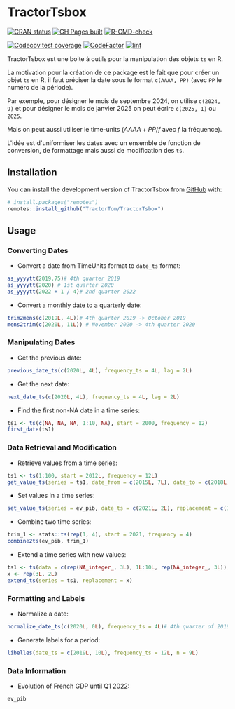 # TractorTsbox

<!-- badges: start -->
[![CRAN status](https://www.r-pkg.org/badges/version/TractorTsbox)](https://CRAN.R-project.org/package=TractorTsbox)
[![GH Pages built](https://github.com/TractorTom/TractorTsbox/actions/workflows/pkgdown.yaml/badge.svg)](https://github.com/TractorTom/TractorTsbox/actions/workflows/pkgdown.yaml)
[![R-CMD-check](https://github.com/TractorTom/TractorTsbox/actions/workflows/R-CMD-check.yaml/badge.svg)](https://github.com/TractorTom/TractorTsbox/actions/workflows/R-CMD-check.yaml)

[![Codecov test coverage](https://codecov.io/gh/TractorTom/TractorTsbox/graph/badge.svg)](https://app.codecov.io/gh/TractorTom/TractorTsbox)
[![CodeFactor](https://www.codefactor.io/repository/github/TractorTom/TractorTsbox/badge)](https://www.codefactor.io/repository/github/TractorTom/TractorTsbox)
[![lint](https://github.com/TractorTom/TractorTsbox/actions/workflows/lint.yaml/badge.svg)](https://github.com/TractorTom/TractorTsbox/actions/workflows/lint.yaml)
<!-- badges: end -->

TractorTsbox est une boite à outils pour la manipulation des objets `ts` en R.

La motivation pour la création de ce package est le fait que pour créer un objet `ts` en R, il faut préciser la date sous le format `c(AAAA, PP)` (avec `PP` le numéro de la période).

Par exemple, pour désigner le mois de septembre 2024, on utilise `c(2024, 9)` et pour désigner le mois de janvier 2025 on peut écrire `c(2025, 1)` ou `2025`.

Mais on peut aussi utiliser le time-units ($AAAA + PP / f$ avec $f$ la fréquence).

L'idée est d'uniformiser les dates avec un ensemble de fonction de conversion, de formattage mais aussi de modification des `ts`.


## Installation

You can install the development version of TractorTsbox from [GitHub](https://github.com/) with:

``` r
# install.packages("remotes")
remotes::install_github("TractorTom/TractorTsbox")
```

## Usage

### Converting Dates

- Convert a date from TimeUnits format to `date_ts` format:

```r
as_yyyytt(2019.75)# 4th quarter 2019
as_yyyytt(2020) # 1st quarter 2020
as_yyyytt(2022 + 1 / 4)# 2nd quarter 2022
```

- Convert a monthly date to a quarterly date:

```r
trim2mens(c(2019L, 4L))# 4th quarter 2019 -> October 2019
mens2trim(c(2020L, 11L)) # November 2020 -> 4th quarter 2020
```

### Manipulating Dates

- Get the previous date:

```r
previous_date_ts(c(2020L, 4L), frequency_ts = 4L, lag = 2L)
```

- Get the next date:

```r
next_date_ts(c(2020L, 4L), frequency_ts = 4L, lag = 2L)
```

- Find the first non-NA date in a time series:

```r
ts1 <- ts(c(NA, NA, NA, 1:10, NA), start = 2000, frequency = 12)
first_date(ts1)
```

### Data Retrieval and Modification

- Retrieve values from a time series:

```r
ts1 <- ts(1:100, start = 2012L, frequency = 12L)
get_value_ts(series = ts1, date_from = c(2015L, 7L), date_to = c(2018L, 6L))
```

- Set values in a time series:

```r
set_value_ts(series = ev_pib, date_ts = c(2021L, 2L), replacement = c(1, 2, 3))
```

- Combine two time series:

```r
trim_1 <- stats::ts(rep(1, 4), start = 2021, frequency = 4)
combine2ts(ev_pib, trim_1)
```

- Extend a time series with new values:

```r
ts1 <- ts(data = c(rep(NA_integer_, 3L), 1L:10L, rep(NA_integer_, 3L)), start = 2020, frequency = 12)
x <- rep(3L, 2L)
extend_ts(series = ts1, replacement = x)
```

### Formatting and Labels

- Normalize a date:

```r
normalize_date_ts(c(2020L, 0L), frequency_ts = 4L)# 4th quarter of 2019
```

- Generate labels for a period:

```r
libelles(date_ts = c(2019L, 10L), frequency_ts = 12L, n = 9L)
```

### Data Information

- Evolution of French GDP until Q1 2022:

```r
ev_pib
```

